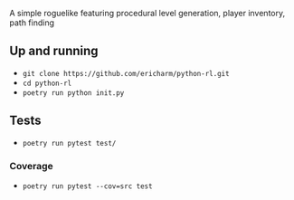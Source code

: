 A simple roguelike featuring procedural level generation, player inventory, path finding

## Up and running
- `git clone https://github.com/ericharm/python-rl.git`
- `cd python-rl`
- `poetry run python init.py`

## Tests
- `poetry run pytest test/`

### Coverage
- `poetry run pytest --cov=src test`
